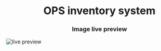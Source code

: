 <h1 align=center> OPS inventory system </h1>

<h3 align=center> Image live preview </h3>

![live preview](https://lh3.googleusercontent.com/u/0/drive-viewer/AKGpihYs-s3fLBQ0WbaKkzRnaPFnyMeAkMByESuYpstv0YagJxn2NoWPImdv0bLQYpDHDtg1sErn2r8bDxU88IDsZY5Si5_KfA=w1920-h582)
